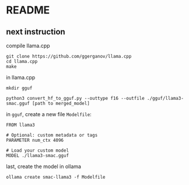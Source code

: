 # README

## next instruction

compile llama.cpp

    git clone https://github.com/ggerganov/llama.cpp
    cd llama.cpp
    make

in llama.cpp

    mkdir gguf

    python3 convert_hf_to_gguf.py --outtype f16 --outfile ./gguf/llama3-smac.gguf [path to merged_model]

in `gguf`, create a new file `Modelfile`:
```bash=
FROM llama3

# Optional: custom metadata or tags
PARAMETER num_ctx 4096

# Load your custom model
MODEL ./llama3-smac.gguf
```

last, create the model in ollama

    ollama create smac-llama3 -f Modelfile
